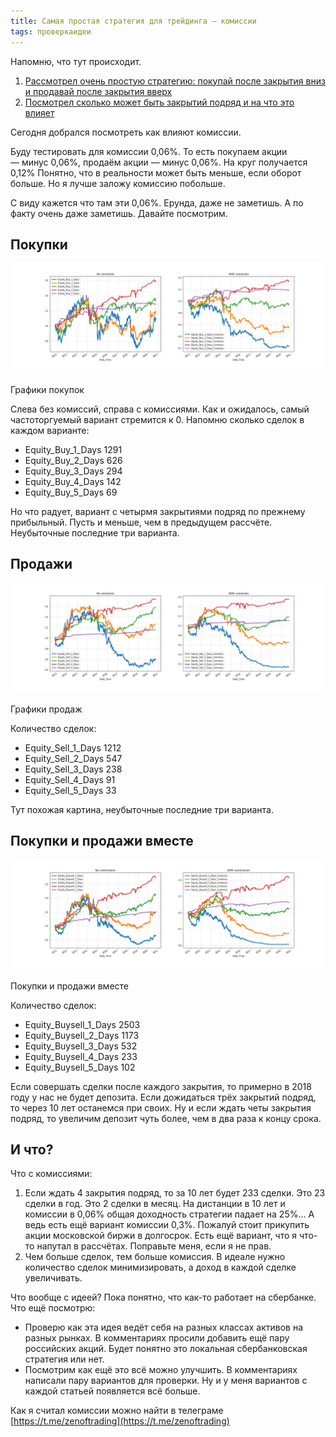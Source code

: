 ```yaml
---
title: Самая простая стратегия для трейдинга — комиссии
tags: проверкаидеи
---
```


Напомню, что тут происходит.
1. [Рассмотрел очень простую стратегию: покупай после закрытия вниз и продавай после закрытия вверх](https://zenoftrading.github.io/very-simle-trading-strategy-1.html)
2. [Посмотрел сколько может быть закрытий подряд и на что это влияет](https://zenoftrading.github.io/very-simle-trading-strategy-2.html)

Сегодня добрался посмотреть как влияют комиссии.

Буду тестировать для комиссии 0,06%. То есть покупаем акции — минус 0,06%, продаём акции — минус 0,06%. На круг получается 0,12% Понятно, что в реальности может быть меньше, если оборот больше. Но я лучше заложу комиссию побольше.

С виду кажется что там эти 0,06%. Ерунда, даже не заметишь. А по факту очень даже заметишь. Давайте посмотрим.

## Покупки

![Покупки](/assets/images/2020/11/equity_buy_1_5_days_commission.png)

Графики покупок

Слева без комиссий, справа с комиссиями. Как и ожидалось, самый частоторгуемый вариант стремится к 0. Напомню сколько сделок в каждом варианте:
- Equity_Buy_1_Days    1291
- Equity_Buy_2_Days     626
- Equity_Buy_3_Days     294
- Equity_Buy_4_Days     142
- Equity_Buy_5_Days      69

Но что радует, вариант с четырмя закрытиями подряд по прежнему прибыльный. Пусть и меньше, чем в предыдущем рассчёте. Неубыточные последние три варианта.

## Продажи

![Продажи](/assets/images/2020/11/equity_sell_1_5_days_commission.png)

Графики продаж

Количество сделок:
- Equity_Sell_1_Days    1212
- Equity_Sell_2_Days     547
- Equity_Sell_3_Days     238
- Equity_Sell_4_Days      91
- Equity_Sell_5_Days      33

Тут похожая картина, неубыточные последние три варианта.

## Покупки и продажи вместе

![Покупки и продажи вместе](/assets/images/2020/11/equity_buysell_1_5_days_commission.png)

Покупки и продажи вместе

Количество сделок:
- Equity_Buysell_1_Days    2503
- Equity_Buysell_2_Days    1173
- Equity_Buysell_3_Days     532
- Equity_Buysell_4_Days     233
- Equity_Buysell_5_Days     102

Если совершать сделки после каждого закрытия, то примерно в 2018 году у нас не будет депозита. Если дожидаться трёх закрытий подряд, то через 10 лет останемся при своих. Ну и если ждать четы закрытия подряд, то увеличим депозит чуть более, чем в два раза к концу срока.

## И что?

Что с комиссиями:
1. Если ждать 4 закрытия подряд, то за 10 лет будет 233 сделки. Это 23 сделки в год. Это 2 сделки в месяц. На дистанции в 10 лет и комиссии в 0,06% общая доходность стратегии падает на 25%... А ведь есть ещё вариант комиссии 0,3%. Пожалуй стоит прикупить акции московской биржи в долгосрок. Есть ещё вариант, что я что-то напутал в рассчётах. Поправьте меня, если я не прав.
2. Чем больше сделок, тем больше комиссия. В идеале нужно количество сделок минимизировать, а доход в каждой сделке увеличивать.

Что вообще с идеей? Пока понятно, что как-то работает на сбербанке. Что ещё посмотрю:
- Проверю как эта идея ведёт себя на разных классах активов на разных рынках. В комментариях просили добавить ещё пару российских акций. Будет понятно это локальная сбербанковская стратегия или нет.
- Посмотрим как ещё это всё можно улучшить. В комментариях написали пару вариантов для проверки. Ну и у меня вариантов с каждой статьей появляется всё больше.

Как я считал комиссии можно найти в телеграме [https://t.me/zenoftrading](https://t.me/zenoftrading)